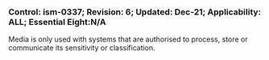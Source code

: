 ### Control: ism-0337; Revision: 6; Updated: Dec-21; Applicability: ALL; Essential Eight:N/A
<p>Media is only used with systems that are authorised to process, store or communicate its sensitivity or classification.</p>